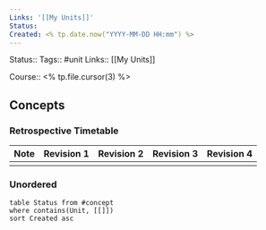 ```yaml
---
Links: '[[My Units]]'
Status: 
Created: <% tp.date.now("YYYY-MM-DD HH:mm") %>
---
```

Status:: 
Tags:: #unit
Links::  [[My Units]]

Course:: <% tp.file.cursor(3) %>
## Concepts


### Retrospective Timetable
| Note | Revision 1 | Revision 2 | Revision 3 | Revision 4 |
| ---- | ---------- | ---------- | ---------- | ---------- |
|      |            |            |            |            |

### Unordered
```dataview
table Status from #concept
where contains(Unit, [[]])
sort Created asc
```
